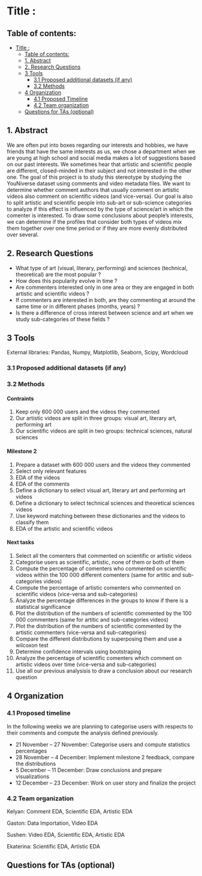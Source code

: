 # Title :

## Table of contents:
- [Title :](#title-)
  - [Table of contents:](#table-of-contents)
  - [1. Abstract](#1-abstract)
  - [2. Research Questions](#2-research-questions)
  - [3 Tools](#3-tools)
    - [3.1 Proposed additional datasets (if any)](#31-proposed-additional-datasets-if-any)
    - [3.2 Methods](#32-methods)
  - [4 Organization](#4-organization)
    - [4.1 Proposed Timeline](#41-proposed-timeline)
    - [4.2 Team organization](#42-team-organization)
  - [Questions for TAs (optional)](#questions-for-tas-optional)


## 1. Abstract
We are often put into boxes regarding our interests and hobbies, we have friends that have the same interests as us, we chose a department when we are young at high school and social media makes a lot of suggestions based on our past interests. We sometimes hear that artistic and scientific people are different, closed-minded in their subject and not interested in the other one. The goal of this project is to study this stereotype by studying the YouNiverse dataset using comments and video metadata files. We want to determine whether comment authors that usually comment on artistic videos also comment on scientific videos (and vice-versa). Our goal is also to split artistic and scientific people into sub-art or sub-science categories to analyze if this effect is influenced by the type of science/art in which the comenter is interested. To draw some conclusions about people’s interests, we can determine if the profiles that consider both types of videos mix them together over one time period or if they are more evenly distributed over several.

## 2. Research Questions
- What type of art (visual, literary, performing) and sciences (technical, theoretical) are the most popular ?
- How does this popularity evolve in time ?
- Are commenters interested only in one area or they are engaged in both artistic and scientific videos ?
- If commenters are interested in both, are they commenting at around the same time or in different phases (months, years) ?
- Is there a difference of cross interest between science and art when we study sub-categories of these fields ? 

## 3 Tools
External libraries: Pandas, Numpy, Matplotlib, Seaborn, Scipy, Wordcloud

### 3.1 Proposed additional datasets (if any)

### 3.2 Methods

#### Contraints  
1.  Keep only 600 000 users and the videos they commented
2.	Our artistic videos are split in three groups: visual art, literary art, performing art
3.  Our scientific videos are split in two groups: technical sciences, natural sciences

#### Milestone 2
1.  Prepare a dataset with 600 000 users and the videos they commented
2.  Select only relevant features
3.  EDA of the videos
4.  EDA of the comments
5.  Define a dictionary to select visual art, literary art and performing art videos
6.  Define a dictionary to select technical sciences and theoretical sciences videos
7.  Use keyword matching between these dictionaries and the videos to classify them
8.  EDA of the artistic and scientific videos 

#### Next tasks
1.  Select all the comenters that commented on scientific or artistic videos
2.  Categorise users as scientific, artistic, none of them or both of them
3.  Compute the percentage of comenters who commented on scientific videos within the 100 000 different comenters (same for artitic and sub-categories videos)
4.  Compute the percentage of artistic comenters who commented on scientific videos (vice-versa and sub-categories)
5.  Analyze the percentage differences in the groups to know if there is a statistical significance
6.  Plot the distribution of the numbers of scientific commented by the 100 000 commenters (same for artitic and sub-categories videos)
7.  Plot the distribution of the numbers of scientific commented by the artistic commenters (vice-versa and sub-categories)
8.  Compare the different distributions by superposing them and use a wilcoxon test
9.  Determine confidence intervals using bootstraping
10. Analyze the percentage of scientific comenters which comment on artistic videos over time (vice-versa and sub-categories)
11. Use all our previous analysisis to draw a conclusion about our research question

## 4 Organization
### 4.1 Proposed timeline
In the following weeks we are planning to categorise users with respects to their comments and compute the analysis defined previously.
* 21 November – 27 November: Categorise users and compute statistics percentages
* 28 November – 4 December: Implement milestone 2 feedback, compare the distributions 
* 5 December – 11 December: Draw conclusions and prepare visualizations
* 12 December – 23 December: Work on user story and finalize the project
### 4.2 Team organization

Kelyan: Comment EDA, Scientific EDA, Artistic EDA

Gaston: Data Importation, Video EDA

Sushen: Video EDA, Scientific EDA, Artistic EDA

Ekaterina: Scientific EDA, Artistic EDA

## Questions for TAs (optional)